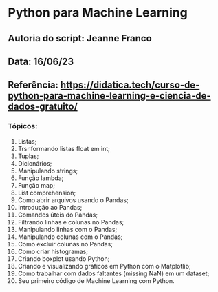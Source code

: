 # Python para Machine Learning

## Autoria do script: Jeanne Franco
## Data: 16/06/23
## Referência: https://didatica.tech/curso-de-python-para-machine-learning-e-ciencia-de-dados-gratuito/

### Tópicos:

1. Listas;
2. Trsnformando listas float em int;
3. Tuplas;
4. Dicionários;
5. Manipulando strings;
6. Função lambda;
7. Função map;
8. List comprehension;
9. Como abrir arquivos usando o Pandas;
10. Introdução ao Pandas;
11. Comandos úteis do Pandas;
12. Filtrando linhas e colunas no Pandas;
13. Manipulando linhas com o Pandas;
14. Manipulando colunas com o Pandas;
15. Como excluir colunas no Pandas;
16. Como criar histogramas;
17. Criando boxplot usando Python;
18. Criando e visualizando gráficos em Python com o Matplotlib;
19. Como trabalhar com dados faltantes (missing NaN) em um dataset;
20. Seu primeiro código de Machine Learning com Python.
